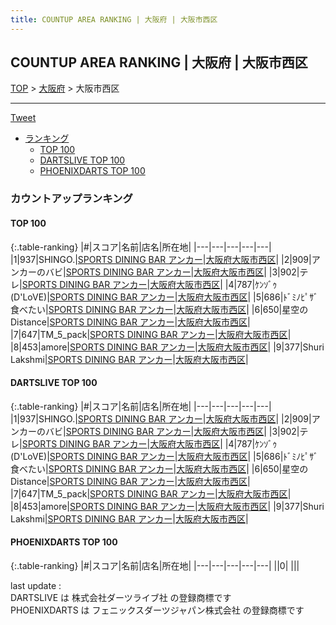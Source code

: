 ```yaml
---
title: COUNTUP AREA RANKING | 大阪府 | 大阪市西区
---
```

## COUNTUP AREA RANKING | 大阪府 | 大阪市西区

[TOP](/darts/rank/) > [大阪府](/darts/rank/大阪府/) > 大阪市西区

___

<a href="https://twitter.com/share?ref_src=twsrc%5Etfw" data-text="COUNTUP AREA RANKING | 大阪府大阪市西区" class="twitter-share-button" data-hashtags="DARTSLIVE,PHOENIXDARTS,darts,ダーツ" data-show-count="false">Tweet</a>

* [ランキング](#カウントアップランキング)
    * [TOP 100](#top-100)
    * [DARTSLIVE TOP 100](#dartslive-top-100)
    * [PHOENIXDARTS TOP 100](#phoenixdarts-top-100)

### カウントアップランキング

#### TOP 100



{:.table-ranking}
|#|スコア|名前|店名|所在地|
|---|---|---|---|---|
|1|937|<span class="rank-name-dl">SHINGO.</span>|<a href="https://search.dartslive.com/jp/shop/425d0b9bfb1783f70d9b047a20a7ba1e">SPORTS DINING BAR アンカー</a>|<a href="/darts/rank/大阪府/大阪市西区">大阪府大阪市西区</a>|
|2|909|<span class="rank-name-dl">アンカーのバビ</span>|<a href="https://search.dartslive.com/jp/shop/425d0b9bfb1783f70d9b047a20a7ba1e">SPORTS DINING BAR アンカー</a>|<a href="/darts/rank/大阪府/大阪市西区">大阪府大阪市西区</a>|
|3|902|<span class="rank-name-dl">テレ</span>|<a href="https://search.dartslive.com/jp/shop/425d0b9bfb1783f70d9b047a20a7ba1e">SPORTS DINING BAR アンカー</a>|<a href="/darts/rank/大阪府/大阪市西区">大阪府大阪市西区</a>|
|4|787|<span class="rank-name-dl">ｹﾝｿﾞｩ(D&#x27;LoVE)</span>|<a href="https://search.dartslive.com/jp/shop/425d0b9bfb1783f70d9b047a20a7ba1e">SPORTS DINING BAR アンカー</a>|<a href="/darts/rank/大阪府/大阪市西区">大阪府大阪市西区</a>|
|5|686|<span class="rank-name-dl">ﾄﾞﾐﾉﾋﾟｻﾞ食べたい</span>|<a href="https://search.dartslive.com/jp/shop/425d0b9bfb1783f70d9b047a20a7ba1e">SPORTS DINING BAR アンカー</a>|<a href="/darts/rank/大阪府/大阪市西区">大阪府大阪市西区</a>|
|6|650|<span class="rank-name-dl">星空のDistance</span>|<a href="https://search.dartslive.com/jp/shop/425d0b9bfb1783f70d9b047a20a7ba1e">SPORTS DINING BAR アンカー</a>|<a href="/darts/rank/大阪府/大阪市西区">大阪府大阪市西区</a>|
|7|647|<span class="rank-name-dl">TM_5_pack</span>|<a href="https://search.dartslive.com/jp/shop/425d0b9bfb1783f70d9b047a20a7ba1e">SPORTS DINING BAR アンカー</a>|<a href="/darts/rank/大阪府/大阪市西区">大阪府大阪市西区</a>|
|8|453|<span class="rank-name-dl">amore</span>|<a href="https://search.dartslive.com/jp/shop/425d0b9bfb1783f70d9b047a20a7ba1e">SPORTS DINING BAR アンカー</a>|<a href="/darts/rank/大阪府/大阪市西区">大阪府大阪市西区</a>|
|9|377|<span class="rank-name-dl">Shuri Lakshmi</span>|<a href="https://search.dartslive.com/jp/shop/425d0b9bfb1783f70d9b047a20a7ba1e">SPORTS DINING BAR アンカー</a>|<a href="/darts/rank/大阪府/大阪市西区">大阪府大阪市西区</a>|


#### DARTSLIVE TOP 100



{:.table-ranking}
|#|スコア|名前|店名|所在地|
|---|---|---|---|---|
|1|937|<span class="rank-name-dl">SHINGO.</span>|<a href="https://search.dartslive.com/jp/shop/425d0b9bfb1783f70d9b047a20a7ba1e">SPORTS DINING BAR アンカー</a>|<a href="/darts/rank/大阪府/大阪市西区">大阪府大阪市西区</a>|
|2|909|<span class="rank-name-dl">アンカーのバビ</span>|<a href="https://search.dartslive.com/jp/shop/425d0b9bfb1783f70d9b047a20a7ba1e">SPORTS DINING BAR アンカー</a>|<a href="/darts/rank/大阪府/大阪市西区">大阪府大阪市西区</a>|
|3|902|<span class="rank-name-dl">テレ</span>|<a href="https://search.dartslive.com/jp/shop/425d0b9bfb1783f70d9b047a20a7ba1e">SPORTS DINING BAR アンカー</a>|<a href="/darts/rank/大阪府/大阪市西区">大阪府大阪市西区</a>|
|4|787|<span class="rank-name-dl">ｹﾝｿﾞｩ(D&#x27;LoVE)</span>|<a href="https://search.dartslive.com/jp/shop/425d0b9bfb1783f70d9b047a20a7ba1e">SPORTS DINING BAR アンカー</a>|<a href="/darts/rank/大阪府/大阪市西区">大阪府大阪市西区</a>|
|5|686|<span class="rank-name-dl">ﾄﾞﾐﾉﾋﾟｻﾞ食べたい</span>|<a href="https://search.dartslive.com/jp/shop/425d0b9bfb1783f70d9b047a20a7ba1e">SPORTS DINING BAR アンカー</a>|<a href="/darts/rank/大阪府/大阪市西区">大阪府大阪市西区</a>|
|6|650|<span class="rank-name-dl">星空のDistance</span>|<a href="https://search.dartslive.com/jp/shop/425d0b9bfb1783f70d9b047a20a7ba1e">SPORTS DINING BAR アンカー</a>|<a href="/darts/rank/大阪府/大阪市西区">大阪府大阪市西区</a>|
|7|647|<span class="rank-name-dl">TM_5_pack</span>|<a href="https://search.dartslive.com/jp/shop/425d0b9bfb1783f70d9b047a20a7ba1e">SPORTS DINING BAR アンカー</a>|<a href="/darts/rank/大阪府/大阪市西区">大阪府大阪市西区</a>|
|8|453|<span class="rank-name-dl">amore</span>|<a href="https://search.dartslive.com/jp/shop/425d0b9bfb1783f70d9b047a20a7ba1e">SPORTS DINING BAR アンカー</a>|<a href="/darts/rank/大阪府/大阪市西区">大阪府大阪市西区</a>|
|9|377|<span class="rank-name-dl">Shuri Lakshmi</span>|<a href="https://search.dartslive.com/jp/shop/425d0b9bfb1783f70d9b047a20a7ba1e">SPORTS DINING BAR アンカー</a>|<a href="/darts/rank/大阪府/大阪市西区">大阪府大阪市西区</a>|


#### PHOENIXDARTS TOP 100



{:.table-ranking}
|#|スコア|名前|店名|所在地|
|---|---|---|---|---|
||0|<span class="rank-name-dl"> </span>|<a href=""></a>|<a href="/darts/rank//"></a>|


<div class="footer border-top border-gray-light mt-5 pt-3 text-right text-gray">
    last update : <span style="font-weight: italic" id="foot_last_modified"></span><br />
    DARTSLIVE は 株式会社ダーツライブ社 の登録商標です<br />
    PHOENIXDARTS は フェニックスダーツジャパン株式会社 の登録商標です<br />
</div>

<script src="https://cdnjs.cloudflare.com/ajax/libs/jquery.tablesorter/2.31.3/js/jquery.tablesorter.min.js" integrity="sha512-qzgd5cYSZcosqpzpn7zF2ZId8f/8CHmFKZ8j7mU4OUXTNRd5g+ZHBPsgKEwoqxCtdQvExE5LprwwPAgoicguNg==" crossorigin="anonymous" referrerpolicy="no-referrer"></script>
<link rel="stylesheet" href="https://cdnjs.cloudflare.com/ajax/libs/jquery.tablesorter/2.31.3/css/theme.default.min.css" integrity="sha512-wghhOJkjQX0Lh3NSWvNKeZ0ZpNn+SPVXX1Qyc9OCaogADktxrBiBdKGDoqVUOyhStvMBmJQ8ZdMHiR3wuEq8+w==" crossorigin="anonymous" referrerpolicy="no-referrer" />
<script>
$(function() {
    $(".table-ranking").tablesorter({sortList:[[0, 0]]});
    $("#foot_last_modified").text(formatDate(new Date(document.lastModified), 'yyyy-MM-dd HH:mm:ss'));
});
</script>

<script async src="https://platform.twitter.com/widgets.js" charset="utf-8"></script>